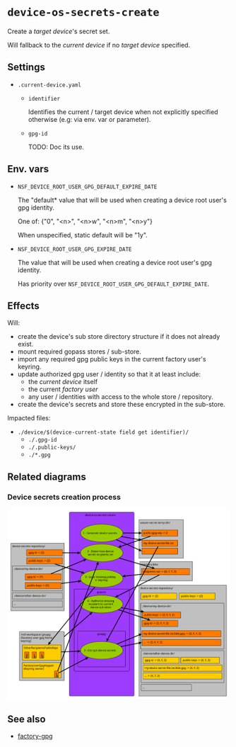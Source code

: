 # `device-os-secrets-create`

Create a *target device*'s secret set.

Will fallback to the *current device* if no *target device* specified.


## Settings

 -  `.current-device.yaml`

     -  `identifier`

        Identifies the current / target device when not explicitly specified
        otherwise (e.g: via env. var or parameter).

     -  `gpg-id`

        TODO: Doc its use.

## Env. vars

 -  `NSF_DEVICE_ROOT_USER_GPG_DEFAULT_EXPIRE_DATE`

    The "default* value that will be used when creating a device
    root user's gpg identity.

    One of: {"0", "\<n\>", "\<n\>w", "\<n\>m", "\<n\>y"}

    When unspecified, static default will be "1y".

 -  `NSF_DEVICE_ROOT_USER_GPG_EXPIRE_DATE`

    The value that will be used when creating a device
    root user's gpg identity.

    Has priority over `NSF_DEVICE_ROOT_USER_GPG_DEFAULT_EXPIRE_DATE`.


## Effects

Will:

 -  create the device's sub store directory structure if it does not already
    exist.
 -  mount required gopass stores / sub-store.
 -  import any required gpg public keys in the current factory user's
    keyring.
 -  update authorized gpg user / identity so that it at least include:
     -  the *current device* itself
     -  the current *factory user*
     -  any user / identities with access to the whole store / repository.
 -  create the device's secrets and store these encrypted in the sub-store.

Impacted files:

 -  `./device/$(device-current-state field get identifier)/`
     -  `./.gpg-id`
     -  `./.public-keys/`
     -  `./*.gpg`


## Related diagrams

### Device secrets creation process

![device-os-secrets-create](./img/device-os-secrets-create.svg)


## See also

 -  [factory-gpg](./factory-gpg.md)
